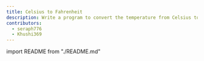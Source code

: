```yaml
---
title: Celsius to Fahrenheit
description: Write a program to convert the temperature from Celsius to Fahrenheit
contributors:
  - seraph776
  - Khushi369
---
```


import README from "./README.md"

<README />
